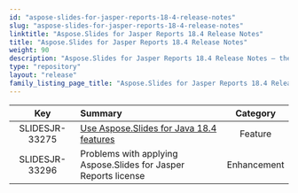 ```yaml
---
id: "aspose-slides-for-jasper-reports-18-4-release-notes"
slug: "aspose-slides-for-jasper-reports-18-4-release-notes"
linktitle: "Aspose.Slides for Jasper Reports 18.4 Release Notes"
title: "Aspose.Slides for Jasper Reports 18.4 Release Notes"
weight: 90
description: "Aspose.Slides for Jasper Reports 18.4 Release Notes – the latest updates and fixes."
type: "repository"
layout: "release"
family_listing_page_title: "Aspose.Slides for Jasper Reports 18.4 Release Notes"
---
```


|**Key** |**Summary** |**Category** |
| :-: | :- | :-: |
|SLIDESJR-33275|[Use Aspose.Slides for Java 18.4 features](/slides/java/release-notes/2018/aspose-slides-for-java-18-4-release-notes/)|Feature|
|SLIDESJR-33296|Problems with applying Aspose.Slides for Jasper Reports license|Enhancement|

